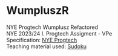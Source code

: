 # WumpluszR
NYE Progtech Wumplusz Refactored<br>
NYE 2023/24 I. Progtech Assigment - VPe<br>
Specification: [NYE Progtech](https://github.com/epam-nye-cooperation/epam-nye-progtech/blob/main/assignment/wumpus.md)<br>
Teaching material used: [Sudoku](https://github.com/epam-nye-cooperation/epam-nye-progtech/tree/feature/2023_24/sudoku/complete/sudoku)<br>
